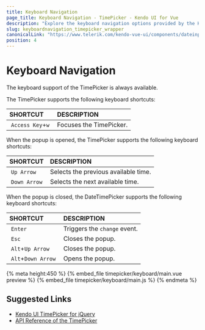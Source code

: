 ```yaml
---
title: Keyboard Navigation
page_title: Keyboard Navigation - TimePicker - Kendo UI for Vue
description: "Explore the keyboard navigation options provided by the Kendo UI TimePicker wrapper for Vue."
slug: keyboardnavigation_timepicker_wrapper
canonicalLink: "https://www.telerik.com/kendo-vue-ui/components/dateinputs/timepicker/keyboard-navigation/"
position: 4
---
```


<div><WrapperBanner link="/kendo-vue-ui/components/dateinputs/timepicker/keyboard-navigation"></WrapperBanner></div>

# Keyboard Navigation

The keyboard support of the TimePicker is always available.

The TimePicker supports the following keyboard shortcuts:

| SHORTCUT | DESCRIPTION |
|:--- |:--- |
| `Access Key`+`w` | Focuses the TimePicker.|

When the popup is opened, the TimePicker supports the following keyboard shortcuts:

| SHORTCUT | DESCRIPTION |
|:--- |:--- |
| `Up Arrow` |Selects the previous available time.|
| `Down Arrow` |Selects the next available time.|

When the popup is closed, the DateTimePicker supports the following keyboard shortcuts:

| SHORTCUT | DESCRIPTION |
|:--- |:--- |
| `Enter` | Triggers the `change` event.|
| `Esc` | Closes the popup.|
| `Alt`+`Up Arrow` | Closes the popup.|
| `Alt`+`Down Arrow` | Opens the popup.|

{% meta height:450 %}
{% embed_file timepicker/keyboard/main.vue preview %}
{% embed_file timepicker/keyboard/main.js %}
{% endmeta %}

## Suggested Links

* [Kendo UI TimePicker for jQuery](https://docs.telerik.com/kendo-ui/controls/editors/timepicker/overview)
* [API Reference of the TimePicker](https://docs.telerik.com/kendo-ui/api/javascript/ui/timepicker)
